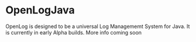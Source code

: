 # OpenLogJava

OpenLog is designed to be a universal Log Managememt System for Java.  It is currently in early Alpha builds. More info coming soon
